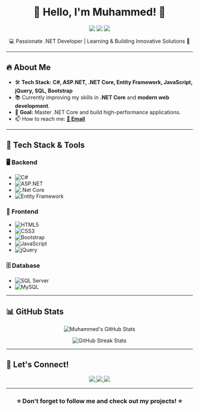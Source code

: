 <h1 align="center">🚀 Hello, I'm Muhammed! 👋</h1>

<p align="center">
  <img src="https://img.shields.io/badge/-.Net%20Developer-512BD4?style=for-the-badge&logo=.net&logoColor=white" />
  <img src="https://img.shields.io/badge/-ASP.NET%20MVC-68217A?style=for-the-badge&logo=dotnet&logoColor=white" />
  <img src="https://img.shields.io/badge/-Full%20Stack%20Developer-1F75FE?style=for-the-badge&logo=visualstudiocode&logoColor=white" />
</p>

<p align="center">💻 Passionate .NET Developer | Learning & Building Innovative Solutions 🚀</p>

---

## 🔥 **About Me**

- 🛠️ **Tech Stack:** **C#, ASP.NET, .NET Core, Entity Framework, JavaScript, jQuery, SQL, Bootstrap**
- 📚 Currently improving my skills in **.NET Core** and **modern web development**.
- 🎯 **Goal:** Master .NET Core and build high-performance applications.
- 📫 How to reach me: **[📧 Email](mailto:muhammedustadev@gmail.com)**

---

## 🚀 **Tech Stack & Tools**

### 🖥️ Backend
- ![C#](https://img.shields.io/badge/-CSharp-239120?style=for-the-badge&logo=c-sharp&logoColor=white)
- ![ASP.NET](https://img.shields.io/badge/-ASP.NET-5C2D91?style=for-the-badge&logo=dotnet&logoColor=white)
- ![.Net Core](https://img.shields.io/badge/-.Net%20Core-512BD4?style=for-the-badge&logo=dotnet&logoColor=white)
- ![Entity Framework](https://img.shields.io/badge/-Entity%20Framework-68217A?style=for-the-badge&logo=microsoftsqlserver&logoColor=white)

### 🎨 Frontend
- ![HTML5](https://img.shields.io/badge/-HTML5-E34F26?style=for-the-badge&logo=html5&logoColor=white)
- ![CSS3](https://img.shields.io/badge/-CSS3-1572B6?style=for-the-badge&logo=css3&logoColor=white)
- ![Bootstrap](https://img.shields.io/badge/-Bootstrap-7952B3?style=for-the-badge&logo=bootstrap&logoColor=white)
- ![JavaScript](https://img.shields.io/badge/-JavaScript-F7DF1E?style=for-the-badge&logo=javascript&logoColor=black)
- ![jQuery](https://img.shields.io/badge/-jQuery-0769AD?style=for-the-badge&logo=jquery&logoColor=white)

### 🗄️ Database
- ![SQL Server](https://img.shields.io/badge/-SQL%20Server-CC2927?style=for-the-badge&logo=microsoftsqlserver&logoColor=white)
- ![MySQL](https://img.shields.io/badge/-MySQL-4479A1?style=for-the-badge&logo=mysql&logoColor=white)

---

## 📊 **GitHub Stats**

<p align="center">
  <img src="https://github-readme-stats.vercel.app/api?username=muhammed-usta&show_icons=true&theme=tokyonight" alt="Muhammed's GitHub Stats" />
</p>

<p align="center">
  <img src="https://github-readme-streak-stats.herokuapp.com/?user=muhammed-usta&theme=tokyonight" alt="GitHub Streak Stats" />
</p>


---


## 🌟 **Let's Connect!**
<p align="center">
  <a href="mailto:muhammed.ustafbm@gmail.com">
    <img src="https://img.shields.io/badge/Email-D14836?style=for-the-badge&logo=gmail&logoColor=white" />
  </a>
  <a href="https://www.linkedin.com/in/muhammed-usta">
    <img src="https://img.shields.io/badge/LinkedIn-0077B5?style=for-the-badge&logo=linkedin&logoColor=white" />
  </a>
  <a href="https://github.com/muhammed-usta">
    <img src="https://img.shields.io/badge/GitHub-181717?style=for-the-badge&logo=github&logoColor=white" />
  </a>
</p>

---

<h3 align="center">⭐️ Don't forget to follow me and check out my projects! ⭐️</h3>
